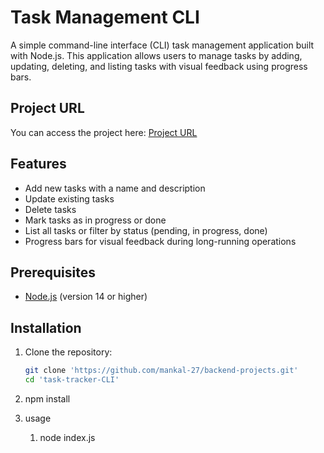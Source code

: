 # Task Management CLI

A simple command-line interface (CLI) task management application built with Node.js. This application allows users to manage tasks by adding, updating, deleting, and listing tasks with visual feedback using progress bars.

## Project URL

You can access the project here: [Project URL](https://github.com/mankal-27/backend-projects/tree/main/task-tracker-CLI)


## Features

- Add new tasks with a name and description
- Update existing tasks
- Delete tasks
- Mark tasks as in progress or done
- List all tasks or filter by status (pending, in progress, done)
- Progress bars for visual feedback during long-running operations

## Prerequisites

- [Node.js](https://nodejs.org/) (version 14 or higher)

## Installation

1. Clone the repository:

   ```bash
   git clone 'https://github.com/mankal-27/backend-projects.git'
   cd 'task-tracker-CLI'
2. npm install
3. usage
   1. node index.js
